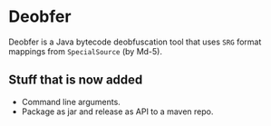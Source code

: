 # Deobfer

Deobfer is a Java bytecode deobfuscation tool that uses `SRG` format mappings from `SpecialSource` (by Md-5).

## Stuff that is now added
- Command line arguments.
- Package as jar and release as API to a maven repo.
